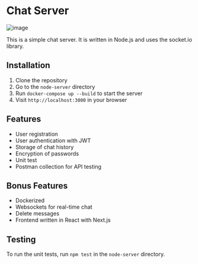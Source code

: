 # Chat Server

![image](https://github.com/buraksakalli/chat-node/assets/10114716/4bc83592-5f38-4017-8971-d21ce898bb21)

This is a simple chat server. It is written in Node.js and uses the socket.io library.

## Installation

1. Clone the repository
2. Go to the `node-server` directory
3. Run `docker-compose up --build` to start the server
4. Visit `http://localhost:3000` in your browser

## Features

- User registration
- User authentication with JWT
- Storage of chat history
- Encryption of passwords
- Unit test
- Postman collection for API testing

## Bonus Features

- Dockerized
- Websockets for real-time chat
- Delete messages
- Frontend written in React with Next.js

## Testing

To run the unit tests, run `npm test` in the `node-server` directory.
